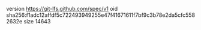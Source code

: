 version https://git-lfs.github.com/spec/v1
oid sha256:f1adc12affdf5c722493949255e47f41671611f7bf9c3b78e2da5cfc5582632e
size 14643

